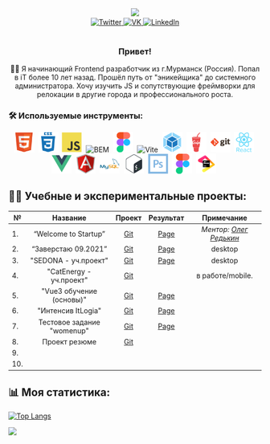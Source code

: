 
[1]: https://sass-scss.ru
[2]: https://ru.bem.info/methodology
[3]: https://www.linkedin.com/in/r45h
[4]: https://github.com/Lazard-Live/Startup
[4.1]: https://lazard-live.github.io/Startup
[5]: https://github.com/Lazard-Live/Edu2021
[5.1]: https://lazard-live.github.io/Edu2021-page/
[6]: https://github.com/Lazard-Live/edu-htmlacademy-sedona
[6.1]: https://lazard-live.github.io/edu-htmlacademy-sedona
[7]: https://github.com/Lazard-Live/eduCatEnergy
[8]: https://github.com/Lazard-Live/mvue3edu
[8.1]: https://lazard-live.github.io/mvue3edu/
[9]: https://github.com/Lazard-Live/itlogia_4_angular
[9.1]: https://lazard-live.github.io/cars-app/
[10]: https://github.com/Lazard-Live/womanup-app
[10.1]: https://lazard-live.github.io/womanup-app/
[11]: https://github.com/Lazard-Live/MyGallery

<div id="header" align="center">
  <img src="https://media4.giphy.com/media/jdPMeyv9rn0hZHh8n9/giphy.gif?cid=790b7611b3abf9dd508946f2c47d41c9c5f78eb08e5547b0&rid=giphy.gif&ct=s" width="200"/>

  <div id="badges">
    <a href="https://t.me/workbd">
      <img src="https://img.shields.io/badge/Telegram-blue?style=for-the-badge&logo=telegram&logoColor=white" alt="Twitter"/>
    </a>
    <a href="https://vk.com/workbd">
      <img src="https://img.shields.io/badge/VK-blue?style=for-the-badge&logo=vk&logoColor=white" alt="VK"/>
    </a>
     <a href="https://www.linkedin.com/in/workbd/">
      <img src="https://img.shields.io/badge/LinkedIn-blue?style=for-the-badge&logo=linkedin&logoColor=white" alt="LinkedIn"/>
    </a>
  </div>
  
  <img src="https://komarev.com/ghpvc/?username=your-github-lazardlive&style=flat-square&color=blue" alt=""/>

  ### Привет! 
  
 👨‍💻 Я начинающий Frontend разработчик из г.Мурманск (Россия). Попал в iT более 10 лет назад. Прошёл путь от "эникейщика" до системного администратора. Хочу изучить JS и сопутствующие фреймворки для релокации в другие города и профессионального роста.
</div>


### :hammer_and_wrench: Используемые инструменты:

<div align="center">
  <img src="https://github.com/devicons/devicon/blob/master/icons/html5/html5-original.svg" title="HTML5" alt="HTML" width="40" height="40"/>&nbsp;
  <img src="https://github.com/devicons/devicon/blob/master/icons/css3/css3-plain-wordmark.svg"  title="CSS3" alt="CSS" width="40" height="40"/>&nbsp;
  <img src="https://github.com/devicons/devicon/blob/master/icons/javascript/javascript-original.svg" title="JavaScript" alt="JavaScript" width="40" height="40"/>&nbsp;
  <img src="https://ru.bem.info/S3zKVZJcFfltyiAz-bWVmw4o3IU.svgd" title="BEM"  alt="BEM" width="40" height="40"/>&nbsp;
  <img src="https://github.com/devicons/devicon/blob/master/icons/figma/figma-original.svg" title="Figma"  alt="Figma" width="40" height="40"/>&nbsp;
  <img src="https://vitejs.dev/logo.svg" title="Vite"  alt="Vite" width="40" height="40"/>&nbsp;
  <img src="https://github.com/devicons/devicon/blob/master/icons/webpack/webpack-original.svg" title="Webpack"  alt="Webpack" width="40" height="40"/>&nbsp;
  <img src="https://github.com/devicons/devicon/blob/master/icons/gulp/gulp-plain.svg" title="Gulp"  alt="Gulp" width="40" height="40"/>&nbsp;
  <img src="https://github.com/devicons/devicon/blob/master/icons/git/git-original-wordmark.svg" title="Git" **alt="Git" width="40" height="40"/>&nbsp;
  <img src="https://github.com/devicons/devicon/blob/master/icons/react/react-original-wordmark.svg" title="React" alt="React" width="40" height="40"/>&nbsp;
  <img src="https://github.com/devicons/devicon/blob/master/icons/vuejs/vuejs-original.svg" title="Vue"  alt="Vue" width="40" height="40"/>&nbsp;
  <img src="https://github.com/devicons/devicon/blob/master/icons/angularjs/angularjs-original.svg" title="AngularJs" alt="AngularJs" width="40" height="40"/>&nbsp;
  <img src="https://github.com/devicons/devicon/blob/master/icons/mysql/mysql-original-wordmark.svg" title="MySQL"  alt="MySQL" width="40" height="40"/>&nbsp;
  <img src="https://github.com/devicons/devicon/blob/master/icons/bash/bash-original.svg" title="BashL"  alt="Bash" width="40" height="40"/>&nbsp;
  <img src="https://github.com/devicons/devicon/blob/master/icons/photoshop/photoshop-line.svg" title="PS"  alt="PS" width="40" height="40"/>&nbsp;
  <img src="https://github.com/devicons/devicon/blob/master/icons/figma/figma-original.svg" title="Figma"  alt="Figma" width="40" height="40"/>&nbsp;
  <img src="https://github.com/devicons/devicon/blob/master/icons/jetbrains/jetbrains-original.svg" title="JB"  alt="JB" width="40" height="40"/>&nbsp;
</div>

## 👨‍🔬 Учебные и экспериментальные проекты:
  
| №   |       Название       |    Проект    |  Результат | Примечание |
|-----|:--------------------:|:------------:|:----------:|:----------:|
| 1.  | “Welcome to Startup” |   [Git][4]   | [Page][4.1]| *Ментор: [Олег Редькин][3]*|
| 2.  | “Заверстаю 09.2021”  |   [Git][5]   | [Page][5.1]| desktop    |
| 3.  | "SEDONA - уч.проект" |   [Git][6]   | [Page][6.1]| desktop    |
| 4.  | "CatEnergy - уч.проект" | [Git][7]  |            | в работе/mobile. |
| 5.  | "Vue3 обучение (основы)"| [Git][8]  | [Page][8.1]|            |
| 6.  | "Интенсив ItLogia"| [Git][9]  | [Page][9.1]|            |
| 7.  |  Тестовое задание "womenup" |       [Git][10]       |   [Page][10.1]         |            |
| 8.  |     Проект резюме      |     [Git][11]         |            |            |
| 9.  |                      |              |            |            |
| 10. |                      |              |            |            |

## 📊 Моя статистика:
[![Top Langs](https://github-readme-stats.vercel.app/api/top-langs/?username=lazard-live&layout=compact&theme=vision-friendly-dark)](https://github.com/anuraghazra/github-readme-stats)

<div id="footer">
  <img src="https://media3.giphy.com/media/meGpQMxGPC461ZD6Ad/giphy.gif?cid=790b7611aa0d407b30dd0bd9f1be306e11e61adf83f18961&rid=giphy.gif&ct=s" width="200"/>
</div>


